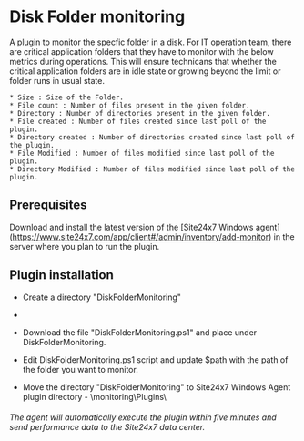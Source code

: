 # Disk Folder monitoring #

A plugin to monitor the specfic folder in a disk. For IT operation team, there are critical application folders that they have to 
monitor with the below metrics during operations. This will ensure technicans that whether the critical application folders are in 
idle state or growing beyond the limit or folder runs in usual state. 

    * Size : Size of the Folder.
    * File count : Number of files present in the given folder. 
    * Directory : Number of directories present in the given folder.
    * File created : Number of files created since last poll of the plugin.
    * Directory created : Number of directories created since last poll of the plugin.
    * File Modified : Number of files modified since last poll of the plugin.
    * Directory Modified : Number of files modified since last poll of the plugin.
    
## **Prerequisites**

Download and install the latest version of the [Site24x7 Windows agent] (https://www.site24x7.com/app/client#/admin/inventory/add-monitor) in the server where you plan to run the plugin.
    
## Plugin installation ##

* Create a directory "DiskFolderMonitoring" 
* 
* Download the file "DiskFolderMonitoring.ps1" and place under DiskFolderMonitoring.

* Edit  DiskFolderMonitoring.ps1 script and update $path with the path of the folder you want to monitor.

* Move the directory "DiskFolderMonitoring" to Site24x7 Windows Agent plugin directory - \monitoring\Plugins\

###### The agent will automatically execute the plugin within five minutes and send performance data to the Site24x7 data center. ######



